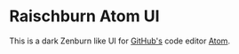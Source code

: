 # Raischburn Atom UI

This is a dark Zenburn like UI for [GitHub's](https://github.com) code editor [Atom](https://atom.io).
